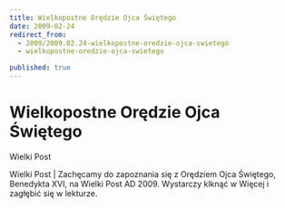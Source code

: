 ```yaml
---
title: Wielkopostne Orędzie Ojca Świętego
date: 2009-02-24
redirect_from: 
  - 2009/2009.02.24-wielkopostne-oredzie-ojca-swietego
  - wielkopostne-oredzie-ojca-swietego

published: true
---
```




# Wielkopostne Orędzie Ojca Świętego

<time>Wielki  Post</time>

Wielki  Post | 
Zachęcamy do zapoznania się z Orędziem Ojca Świętego, Benedykta XVI, na Wielki Post AD 2009.
Wystarczy klknąć w Więcej i zagłębić się w lekturze.


<!--CONTENT FROM OLD SERVER (jos before 2013): Wielki  Post | 
Zachęcamy do zapoznania się z Orędziem Ojca Świętego, Benedykta XVI, na Wielki Post AD 2009.
Wystarczy klknąć w Więcej i zagłębić się w lekturze.

-->

<!--{{json:{"created_date":"2009-02-24 21:19:08","publish_down":"0000-00-00 00:00:00","id":"713"}}}-->